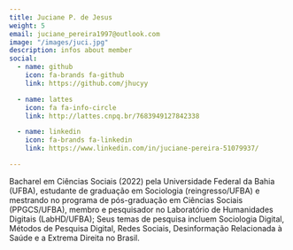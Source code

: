 ```yaml
---
title: Juciane P. de Jesus
weight: 5
email: juciane_pereira1997@outlook.com
image: "/images/juci.jpg"
description: infos about member
social:
  - name: github
    icon: fa-brands fa-github
    link: https://github.com/jhucyy

  - name: lattes
    icon: fa fa-info-circle
    link: http://lattes.cnpq.br/7683949127842338

  - name: linkedin
    icon: fa-brands fa-linkedin
    link: https://www.linkedin.com/in/juciane-pereira-51079937/

---
```


Bacharel em Ciências Sociais (2022) pela Universidade Federal da Bahia (UFBA), estudante de graduação em Sociologia (reingresso/UFBA) e mestrando no programa de pós-graduação em Ciências Sociais (PPGCS/UFBA), membro e pesquisador no Laboratório de Humanidades Digitais (LabHD/UFBA); Seus temas de pesquisa incluem Sociologia Digital, Métodos de Pesquisa Digital, Redes Sociais, Desinformação Relacionada à Saúde e a Extrema Direita no Brasil.
